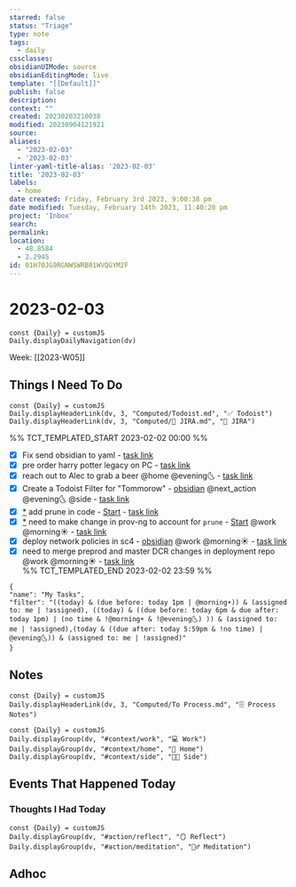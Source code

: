 ```yaml
---
starred: false
status: "Triage"
type: note
tags:
  - daily
cssclasses: 
obsidianUIMode: source
obsidianEditingMode: live
template: "[[Default]]"
publish: false
description: 
context: ""
created: 20230203210038
modified: 20230904121921
source: 
aliases:
  - "2023-02-03"
  - '2023-02-03'
linter-yaml-title-alias: '2023-02-03'
title: '2023-02-03'
labels:
  - home
date created: Friday, February 3rd 2023, 9:00:38 pm
date modified: Tuesday, February 14th 2023, 11:40:20 pm
project: 'Inbox'
search: 
permalink: 
location:
  - 48.8584
  - 2.2945
id: 01H70JG9RGNWSWRB01WVQGYM2F
---
```


# 2023-02-03

```dataviewjs
const {Daily} = customJS
Daily.displayDailyNavigation(dv)
```

Week: [[2023-W05]]

## Things I Need To Do

```dataviewjs
const {Daily} = customJS
Daily.displayHeaderLink(dv, 3, "Computed/Todoist.md", "✅ Todoist")
Daily.displayHeaderLink(dv, 3, "Computed/🎫 JIRA.md", "🎫 JIRA")
```

%% TCT_TEMPLATED_START 2023-02-02 00:00 %%

- [X] Fix send obsidian to yaml - [task link](https://todoist.com/app/task/6581426587)
- [X] pre order harry potter legacy on PC - [task link](https://todoist.com/app/task/6581330291)
- [X] reach out to Alec to grab a beer @home @evening🌜 - [task link](https://todoist.com/app/task/6571279215)
- [X] Create a Todoist Filter for "Tommorow" - [obsidian](obsidian://advanced-uri?vault=main&filepath=Inbox%2FProcessed%2F2023-01-21--20-46-34.md&block=6d688) @next_action @evening🌜 @side - [task link](https://todoist.com/app/task/6544771669)
- [X] [*](obsidian://advanced-uri?vault=main&filepath=Inbox%2FProcessed%2F2023-01-25--12-30-55.md&block=86af8) add prune in code - [Start](session:///start?duration=25&intent=add%20prune%20in%20code) - [task link](https://todoist.com/app/task/6576114076)
- [X] [*](obsidian://advanced-uri?vault=main&filepath=Inbox%2FProcessed%2F2023-01-25--12-30-55.md&block=252c7) need to make change in prov-ng to account for `prune` - [Start](session:///start?duration=25&intent=need%20to%20make%20change%20in%20prov-ng%20to%20account%20for%20%60prune%60) @work @morning☀️ - [task link](https://todoist.com/app/task/6576114069)
- [X] deploy network policies in sc4 - [obsidian](obsidian://advanced-uri?vault=main&filepath=Inbox%2FProcessed%2F2023-01-19--14-44-21.md&block=36a29) @work @morning☀️ - [task link](https://todoist.com/app/task/6539077135)
- [X] need to merge preprod and master DCR changes in deployment repo @work @morning☀️ - [task link](https://todoist.com/app/task/6556867049)  
%% TCT_TEMPLATED_END 2023-02-02 23:59 %%

```todoist
{
"name": "My Tasks",
"filter": "((today) & (due before: today 1pm | @morning☀️)) & (assigned to: me | !assigned), ((today) & ((due before: today 6pm & due after: today 1pm) | (no time & !@morning☀️ & !@evening🌜) )) & (assigned to: me | !assigned),(today & ((due after: today 5:59pm & !no time) | @evening🌜)) & (assigned to: me | !assigned)"
}
```

## Notes

```dataviewjs
const {Daily} = customJS
Daily.displayHeaderLink(dv, 3, "Computed/To Process.md", "🗄️ Process Notes")
```


```dataviewjs
const {Daily} = customJS
Daily.displayGroup(dv, "#context/work", "💻 Work")
Daily.displayGroup(dv, "#context/home", "🏡 Home")
Daily.displayGroup(dv, "#context/side", "👨‍💻 Side")
```

## Events That Happened Today

### Thoughts I Had Today

```dataviewjs
const {Daily} = customJS
Daily.displayGroup(dv, "#action/reflect", "🪞 Reflect")
Daily.displayGroup(dv, "#action/meditation", "🧘‍♂️ Meditation")
```

## Adhoc
